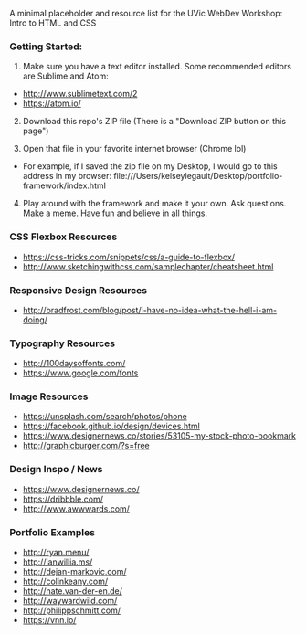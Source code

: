 A minimal placeholder and resource list for the UVic WebDev Workshop: Intro to HTML and CSS

### Getting Started:

1. Make sure you have a text editor installed. Some recommended editors are Sublime and Atom:
  * http://www.sublimetext.com/2
  * https://atom.io/

2. Download this repo's ZIP file (There is a "Download ZIP button on this page")

3. Open that file in your favorite internet browser (Chrome lol)
  * For example, if I saved the zip file on my Desktop, I would go to this address in my browser: file:///Users/kelseylegault/Desktop/portfolio-framework/index.html

4. Play around with the framework and make it your own. Ask questions. Make a meme. Have fun and believe in all things.

### CSS Flexbox Resources
* https://css-tricks.com/snippets/css/a-guide-to-flexbox/
* http://www.sketchingwithcss.com/samplechapter/cheatsheet.html

### Responsive Design Resources
* http://bradfrost.com/blog/post/i-have-no-idea-what-the-hell-i-am-doing/

### Typography Resources
* http://100daysoffonts.com/
* https://www.google.com/fonts

### Image Resources
* https://unsplash.com/search/photos/phone
* https://facebook.github.io/design/devices.html
* https://www.designernews.co/stories/53105-my-stock-photo-bookmark
* http://graphicburger.com/?s=free

### Design Inspo / News
* https://www.designernews.co/
* https://dribbble.com/
* http://www.awwwards.com/

### Portfolio Examples
* http://ryan.menu/
* http://ianwillia.ms/
* http://dejan-markovic.com/
* http://colinkeany.com/
* http://nate.van-der-en.de/
* http://waywardwild.com/
* http://philippschmitt.com/
* https://vnn.io/

